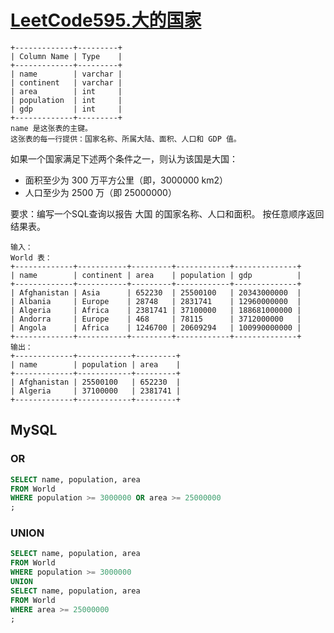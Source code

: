 # [LeetCode595.大的国家](https://leetcode.cn/problems/big-countries/)

```text
+-------------+---------+
| Column Name | Type    |
+-------------+---------+
| name        | varchar |
| continent   | varchar |
| area        | int     |
| population  | int     |
| gdp         | int     |
+-------------+---------+
name 是这张表的主键。
这张表的每一行提供：国家名称、所属大陆、面积、人口和 GDP 值。
```

如果一个国家满足下述两个条件之一，则认为该国是大国：
- 面积至少为 300 万平方公里（即，3000000 km2）
- 人口至少为 2500 万（即 25000000）

要求：编写一个SQL查询以报告 大国 的国家名称、人口和面积。 按任意顺序返回结果表。

```text
输入：
World 表：
+-------------+-----------+---------+------------+--------------+
| name        | continent | area    | population | gdp          |
+-------------+-----------+---------+------------+--------------+
| Afghanistan | Asia      | 652230  | 25500100   | 20343000000  |
| Albania     | Europe    | 28748   | 2831741    | 12960000000  |
| Algeria     | Africa    | 2381741 | 37100000   | 188681000000 |
| Andorra     | Europe    | 468     | 78115      | 3712000000   |
| Angola      | Africa    | 1246700 | 20609294   | 100990000000 |
+-------------+-----------+---------+------------+--------------+
输出：
+-------------+------------+---------+
| name        | population | area    |
+-------------+------------+---------+
| Afghanistan | 25500100   | 652230  |
| Algeria     | 37100000   | 2381741 |
+-------------+------------+---------+
```

## MySQL

### OR

```sql
SELECT name, population, area
FROM World
WHERE population >= 3000000 OR area >= 25000000
;
```

### UNION

```sql
SELECT name, population, area
FROM World
WHERE population >= 3000000
UNION
SELECT name, population, area
FROM World
WHERE area >= 25000000
;
```
